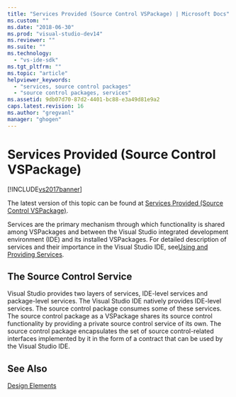 ```yaml
---
title: "Services Provided (Source Control VSPackage) | Microsoft Docs"
ms.custom: ""
ms.date: "2018-06-30"
ms.prod: "visual-studio-dev14"
ms.reviewer: ""
ms.suite: ""
ms.technology: 
  - "vs-ide-sdk"
ms.tgt_pltfrm: ""
ms.topic: "article"
helpviewer_keywords: 
  - "services, source control packages"
  - "source control packages, services"
ms.assetid: 9db07d70-87d2-4401-bc88-e3a49d81e9a2
caps.latest.revision: 16
ms.author: "gregvanl"
manager: "ghogen"
---
```

# Services Provided (Source Control VSPackage)
[!INCLUDE[vs2017banner](../../includes/vs2017banner.md)]

The latest version of this topic can be found at [Services Provided (Source Control VSPackage)](https://docs.microsoft.com/visualstudio/extensibility/internals/services-provided-source-control-vspackage).  
  
Services are the primary mechanism through which functionality is shared among VSPackages and between the Visual Studio integrated development environment (IDE) and its installed VSPackages. For detailed description of services and their importance in the Visual Studio IDE, see[Using and Providing Services](../../extensibility/using-and-providing-services.md).  
  
## The Source Control Service  
 Visual Studio provides two layers of services, IDE-level services and package-level services. The Visual Studio IDE natively provides IDE-level services. The source control package consumes some of these services. The source control package as a VSPackage shares its source control functionality by providing a private source control service of its own. The source control package encapsulates the set of source control-related interfaces implemented by it in the form of a contract that can be used by the Visual Studio IDE.  
  
## See Also  
 [Design Elements](../../extensibility/internals/source-control-vspackage-design-elements.md)

